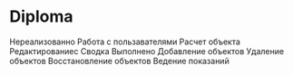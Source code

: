 # Diploma
Нереализованно
  Работа с пользавателями
  Расчет объекта
  Редактированиес
  Сводка
Выполнено
  Добавление объектов
  Удаление объектов
  Восстановление объектов
  Ведение показаний
